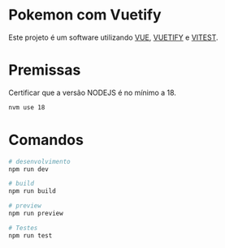 # Pokemon com Vuetify

Este projeto é um software utilizando [VUE](https://vuejs.org/), [VUETIFY](https://vuetifyjs.com/) e [VITEST](https://vitest.dev/guide/).

# Premissas
Certificar que a versão NODEJS é no mínimo a 18.
```sh
nvm use 18
```

# Comandos
```bash
# desenvolvimento
npm run dev

# build
npm run build

# preview
npm run preview

# Testes
npm run test
```